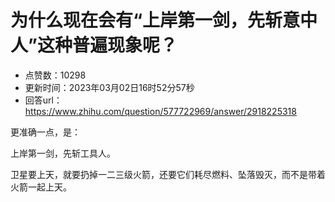 # 为什么现在会有“上岸第一剑，先斩意中人”这种普遍现象呢？
- 点赞数：10298
- 更新时间：2023年03月02日16时52分57秒
- 回答url：https://www.zhihu.com/question/577722969/answer/2918225318
<body>
 <p data-pid="azF0hl6-">更准确一点，是：</p>
 <p data-pid="SAPv3uWq">上岸第一剑，先斩工具人。</p>
 <p data-pid="d8LKxylC">卫星要上天，就要扔掉一二三级火箭，还要它们耗尽燃料、坠落毁灭，而不是带着火箭一起上天。</p>
</body>